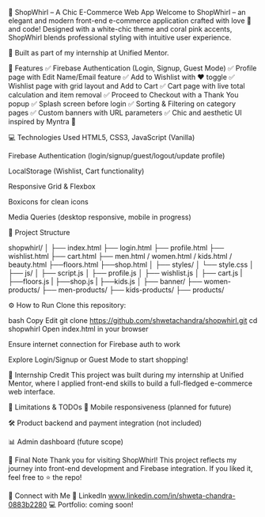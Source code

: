 🌟 ShopWhirl – A Chic E-Commerce Web App
Welcome to ShopWhirl – an elegant and modern front-end e-commerce application crafted with love 💖 and code! Designed with a white-chic theme and coral pink accents, ShopWhirl blends professional styling with intuitive user experience.

🚀 Built as part of my internship at Unified Mentor.

🧩 Features
✅ Firebase Authentication (Login, Signup, Guest Mode)
✅ Profile page with Edit Name/Email feature
✅ Add to Wishlist with ❤️ toggle
✅ Wishlist page with grid layout and Add to Cart
✅ Cart page with live total calculation and item removal
✅ Proceed to Checkout with a Thank You popup
✅ Splash screen before login
✅ Sorting & Filtering on category pages
✅ Custom banners with URL parameters
✅ Chic and aesthetic UI inspired by Myntra 💅

💻 Technologies Used
HTML5, CSS3, JavaScript (Vanilla)

Firebase Authentication (login/signup/guest/logout/update profile)

LocalStorage (Wishlist, Cart functionality)

Responsive Grid & Flexbox

Boxicons for clean icons

Media Queries (desktop responsive, mobile in progress)

📁 Project Structure


shopwhirl/
│
├── index.html
├── login.html
├── profile.html
├── wishlist.html
├── cart.html
├── men.html / women.html / kids.html / beauty.html
├──floors.html
├──shop.html
│
├── styles/
│   └── style.css
│
├── js/
│   ├── script.js
│   ├── profile.js
│   ├── wishlist.js
│   ├── cart.js
|   ├──floors.js
|   ├──shop.js
|   ├──kids.js
│
├── banner/
├── women-products/
├── men-products/
├── kids-products/
├── products/



⚙️ How to Run
Clone this repository:

bash
Copy
Edit
git clone https://github.com/shwetachandra/shopwhirl.git
cd shopwhirl
Open index.html in your browser

Ensure internet connection for Firebase auth to work

Explore Login/Signup or Guest Mode to start shopping!

🤝 Internship Credit
This project was built during my internship at Unified Mentor, where I applied front-end skills to build a full-fledged e-commerce web interface.

📌 Limitations & TODOs
🔧 Mobile responsiveness (planned for future)

🛠 Product backend and payment integration (not included)

📊 Admin dashboard (future scope)

🥳 Final Note
Thank you for visiting ShopWhirl! This project reflects my journey into front-end development and Firebase integration. If you liked it, feel free to ⭐ the repo!

🔗 Connect with Me
💼 LinkedIn www.linkedin.com/in/shweta-chandra-0883b2280
💻 Portfolio: coming soon!

